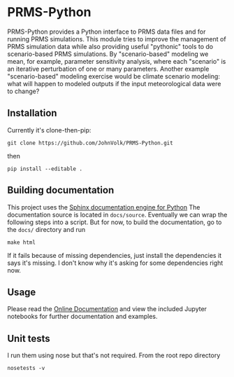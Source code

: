 # PRMS-Python

PRMS-Python provides a Python interface to PRMS data files and for running
PRMS simulations. This module tries to improve the management of PRMS simulation
data while also providing useful "pythonic" tools to do scenario-based PRMS
simulations.  By "scenario-based" modeling we mean, for example, parameter
sensitivity analysis, where each "scenario" is an iterative perturbation of
one or many parameters. Another example "scenario-based" modeling exercise would
be climate scenario modeling: what will happen to modeled outputs if the
input meteorological data were to change?


## Installation

Currently it's clone-then-pip:

```
git clone https://github.com/JohnVolk/PRMS-Python.git
```

then

```
pip install --editable .
```

## Building documentation

This project uses the [Sphinx documentation engine for Python]()
The documentation source is located in `docs/source`. Eventually we can
wrap the following steps into a script. But for now, to build the
documentation, go to the `docs/` directory and run

```
make html
```

If it fails because of missing dependencies, just install the dependencies 
it says it's missing. I don't know why it's asking for some dependencies
right now.


<!---  commented the modification of online docs for now

If it succeds and this is your first time making the html docs you will see a 
new directory, `build/html`. If this is the first time you've 
built and updated the documentation you'll need to run this first

```
git remote add docs http://github.com/PRMS-Python/docs
```

Now, we'll create a branch that consists solely 
of this built html by running the following command from the root of the 
PRMS-Python documentation directory

```
git checkout -b new-docs \
    && git add -f docs/build/html \
    && git commit -m"built updated docs" \
    && git filter-branch -f --prune-empty --subdirectory-filter docs/build/html new-docs \
    && git push -u docs HEAD:new-docs
```

This pushed the newly built documentation to the `PRMS-Python/docs` repository.
Now we just have to move the new branch you pushed to GitHub to be the
`gh-pages` branch.

First, change directories to the PRMS-Python/docs repository. Then,

```
git fetch origin \
    && git checkout new-docs \
    && git push --delete gh-pages \
    && git push -u origin HEAD:gh-pages \
    && git push --delete origin new-docs \
    && git branch -D new-docs
```

-->

## Usage

Please read the [Online Documentation](https://prms-python.github.io/docs) and view 
the included Jupyter notebooks for further documentation and examples.


## Unit tests

I run them using nose but that's not required. From the root repo directory

```
nosetests -v
```
